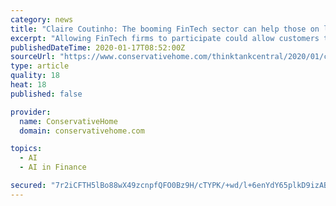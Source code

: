 ```yaml
---
category: news
title: "Claire Coutinho: The booming FinTech sector can help those on low incomes"
excerpt: "Allowing FinTech firms to participate could allow customers to benefit from innovative saving tools, such as “rounding up” their everyday transactions and putting the difference in a savings account. Other tools include using AI to predict future financial commitments and the optimum amount for low income customers to save each month."
publishedDateTime: 2020-01-17T08:52:00Z
sourceUrl: "https://www.conservativehome.com/thinktankcentral/2020/01/claire-coutinho-our-booming-fintech-sector-can-help-those-on-low-incomes.html"
type: article
quality: 18
heat: 18
published: false

provider:
  name: ConservativeHome
  domain: conservativehome.com

topics:
  - AI
  - AI in Finance

secured: "7r2iCFTH5lBo88wX49zcnpfQFO0Bz9H/cTYPK/+wd/l+6enYdY65plkD9izAB91OfMYi/58MeH0xiPZB9vTBMuumAl8IV9ykRu1zj1Ay0DoJZObf1yLEytDk76F2pTbjJG+BbIMY8GNNTPTmgwj4z1ulbLAPgVeZ4FKS9lWBsG1DLHABm72WcBKeEzsVv7GFtDW7tgVD/xdzy9TRWAZvZXzzrJHzIxD0Sno7NRbd+Q2V4WvUm8FNOh9Um1TCouy2+OUZDnf9w2+CfDGuHmJTQ5NooxwEdr4fbZ2IydSY5hxC+i/L1gh+pt4KF7hqyTstWGPxZa0Bu85COZX17RmsOeAnwV78mWEsofQsjXVQTcSB8lVUD6A14XhkMzzBErkqSTgHTuDrtq0BvVQv4azQ/PbuO3HByXmhm1jpdP1pbiBunqy1JV8pYBUXwB8OUel4GtVf4MBmfTW5aI4rCo8zzw==;mB9KGS9+5laTDqp2mmgZ4g=="
---
```


